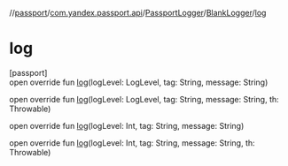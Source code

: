 //[passport](../../../../index.md)/[com.yandex.passport.api](../../index.md)/[PassportLogger](../index.md)/[BlankLogger](index.md)/[log](log.md)

# log

[passport]\
open override fun [log](log.md)(logLevel: LogLevel, tag: String, message: String)

open override fun [log](log.md)(logLevel: LogLevel, tag: String, message: String, th: Throwable)

open override fun [log](log.md)(logLevel: Int, tag: String, message: String)

open override fun [log](log.md)(logLevel: Int, tag: String, message: String, th: Throwable)
